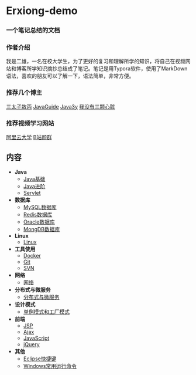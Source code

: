 # Erxiong-demo

### 一个笔记总结的文档

### 作者介绍

我是二雄，一名在校大学生，为了更好的复习和理解所学的知识，将自己在视频网站和博客所学知识摘抄总结成了笔记。笔记是用Typora软件，使用了MarkDown语法，喜欢的朋友可以了解一下，语法简单，非常方便。

### 推荐几个博主

[三太子敖丙](https://github.com/AobingJava/JavaFamily)          [JavaGuide](https://github.com/Snailclimb/JavaGuide)            [Java3y](https://github.com/ZhongFuCheng3y/3y)            [我没有三颗心脏](https://github.com/wmyskxz/MoreThanJava)

### 推荐视频学习网站

[阿里云大学](https://edu.aliyun.com/roadmap/java?spm=5176.11400045.0.0.255d3a89Gfo3XO)      [B站颜群](https://space.bilibili.com/326782142?spm_id_from=333.788.b_765f7570696e666f.1)      



## 内容

- **Java**
  - [Java基础](./docs/Java基础.md)
  - [Java进阶](./docs/Java进阶.md)
  - [Servlet](./docs/Servlet.md)
- **数据库**
  - [MySQL数据库](./docs/数据库.md)
  - [Redis数据库](./docs/Redis数据库.md)
  - [Oracle数据库](./docs/Oracle.md)
  - [MongDB数据库](./docs/MongDB.md)
- **Linux**
  - [Linux](./docs/Linux.md)
- **工具使用**
  - [Docker](./docs/Docker.md)
  - [Git](./docs/Git.md)
  - [SVN](./docs/SVN.md)
- **网络**
  - [网络](./docs/网络.md)
- **分布式与微服务**
  - [分布式与微服务](./docs/分布式.md)
- **设计模式**
  - [单例模式和工厂模式](./docs/设计模式.md)
- **前端**
  - [JSP](./docs/JSP.md)
  - [Ajax](./docs/Ajax学习.md)
  - [JavaScript](./docs/JS.md)
  - [jQuery](./docs/jQuery学习.md)
- **其他**
  - [Eclipse快捷键](./docs/Eclipse快捷键及代码规范.md)
  - [Windows常用运行命令](./docs/Windows常用运行命令.md)

